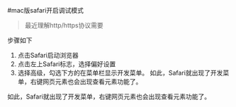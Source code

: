 #mac版safari开启调试模式

> 最近理解http/https协议需要

步骤如下

1. 点击Safari启动浏览器
2. 点击左上Safari标志，选择偏好设置
3. 选择高级，勾选下方的在菜单栏显示开发菜单。
如此，Safari就出现了开发菜单，右键网页元素也会出现查看元素功能了。

如此，Safari就出现了开发菜单，右键网页元素也会出现查看元素功能了。